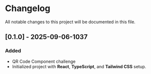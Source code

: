 # Changelog

All notable changes to this project will be documented in this file.

## [0.1.0] - 2025-09-06-1037
### Added
- QR Code Component challenge
- Initialized project with **React**, **TypeScript**, and **Tailwind CSS** setup.

